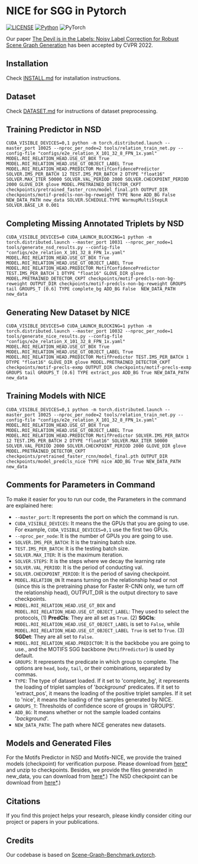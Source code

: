 # NICE for SGG in Pytorch

[![LICENSE](https://img.shields.io/badge/license-MIT-green)](https://github.com/KaihuaTang/Scene-Graph-Benchmark.pytorch/blob/master/LICENSE)
[![Python](https://img.shields.io/badge/python-3.7-blue.svg)](https://www.python.org/)
![PyTorch](https://img.shields.io/badge/pytorch-1.7.0-%237732a8)

Our paper [The Devil is in the Labels:
Noisy Label Correction for Robust Scene Graph Generation](https://openaccess.thecvf.com/content/CVPR2022/papers/Li_The_Devil_Is_in_the_Labels_Noisy_Label_Correction_for_CVPR_2022_paper.pdf) has been accepted by CVPR 2022.

## Installation

Check [INSTALL.md](INSTALL.md) for installation instructions.

## Dataset

Check [DATASET.md](DATASET.md) for instructions of dataset preprocessing.

## Training Predictor in NSD

```base
CUDA_VISIBLE_DEVICES=0,1 python -m torch.distributed.launch --master_port 10025 --nproc_per_node=2 tools/relation_train_net.py --config-file "configs/e2e_relation_X_101_32_8_FPN_1x.yaml" MODEL.ROI_RELATION_HEAD.USE_GT_BOX True MODEL.ROI_RELATION_HEAD.USE_GT_OBJECT_LABEL True MODEL.ROI_RELATION_HEAD.PREDICTOR MotifConfidencePredictor SOLVER.IMS_PER_BATCH 12 TEST.IMS_PER_BATCH 2 DTYPE "float16" SOLVER.MAX_ITER 50000 SOLVER.VAL_PERIOD 2000 SOLVER.CHECKPOINT_PERIOD 2000 GLOVE_DIR glove MODEL.PRETRAINED_DETECTOR_CKPT checkpoints/pretrained_faster_rcnn/model_final.pth OUTPUT_DIR checkpoints/motif-predcls-non-bg-reweight TYPE None ADD_BG False NEW_DATA_PATH new_data SOLVER.SCHEDULE.TYPE WarmupMultiStepLR SOLVER.BASE_LR 0.001
```

## Completing Missing Annotated Triplets by NSD
```base
CUDA_VISIBLE_DEVICES=0 CUDA_LAUNCH_BLOCKING=1 python -m torch.distributed.launch --master_port 10031 --nproc_per_node=1 tools/generate_nsd_results.py --config-file "configs/e2e_relation_X_101_32_8_FPN_1x.yaml" MODEL.ROI_RELATION_HEAD.USE_GT_BOX True MODEL.ROI_RELATION_HEAD.USE_GT_OBJECT_LABEL True MODEL.ROI_RELATION_HEAD.PREDICTOR MotifConfidencePredictor TEST.IMS_PER_BATCH 1 DTYPE "float16" GLOVE_DIR glove MODEL.PRETRAINED_DETECTOR_CKPT checkpoints/motif-predcls-non-bg-reweight OUTPUT_DIR checkpoints/motif-predcls-non-bg-reweight GROUPS tail GROUPS_T [0.6] TYPE complete_bg ADD_BG False  NEW_DATA_PATH new_data
```

## Generating New Dataset by NICE
```base
CUDA_VISIBLE_DEVICES=0 CUDA_LAUNCH_BLOCKING=1 python -m torch.distributed.launch --master_port 10032 --nproc_per_node=1 tools/generate_nice_results.py --config-file "configs/e2e_relation_X_101_32_8_FPN_1x.yaml" MODEL.ROI_RELATION_HEAD.USE_GT_BOX True MODEL.ROI_RELATION_HEAD.USE_GT_OBJECT_LABEL True MODEL.ROI_RELATION_HEAD.PREDICTOR MotifPredictor TEST.IMS_PER_BATCH 1 DTYPE "float16" GLOVE_DIR glove MODEL.PRETRAINED_DETECTOR_CKPT checkpoints/motif-precls-exmp OUTPUT_DIR checkpoints/motif-precls-exmp GROUPS tail GROUPS_T [0.6] TYPE extract_pos ADD_BG True NEW_DATA_PATH new_data 
```

## Training Models with NICE
```base
CUDA_VISIBLE_DEVICES=0,1 python -m torch.distributed.launch --master_port 10025 --nproc_per_node=2 tools/relation_train_net.py --config-file "configs/e2e_relation_X_101_32_8_FPN_1x.yaml" MODEL.ROI_RELATION_HEAD.USE_GT_BOX True MODEL.ROI_RELATION_HEAD.USE_GT_OBJECT_LABEL True MODEL.ROI_RELATION_HEAD.PREDICTOR MotifPredictor SOLVER.IMS_PER_BATCH 12 TEST.IMS_PER_BATCH 2 DTYPE "float16" SOLVER.MAX_ITER 50000 SOLVER.VAL_PERIOD 2000 SOLVER.CHECKPOINT_PERIOD 2000 GLOVE_DIR glove MODEL.PRETRAINED_DETECTOR_CKPT checkpoints/pretrained_faster_rcnn/model_final.pth OUTPUT_DIR checkpoints/model_predcls_nice TYPE nice ADD_BG True NEW_DATA_PATH new_data
```

## Comments for Parameters in Command
To make it easier for you to run our code, the Parameters in the command are explained here:

- `--master_port`: It represents the port on which the command is run.
- `CUDA_VISIBLE_DEVICES`: It means the the GPUs that you are going to use. For example, `CUDA_VISIBLE_DEVICES=0,1` use the first two GPUs.
- `--nproc_per_node`: It is the number of GPUs you are going to use.
- `SOLVER.IMS_PER_BATCH`: It is the training batch size.
- `TEST.IMS_PER_BATCH`: It is the testing batch size.
- `SOLVER.MAX_ITER`: It is the maximum iteration.
- `SOLVER.STEPS`: It is the steps where we decay the learning rate
- `SOLVER.VAL_PERIOD`: It is the period of conducting val.
- `SOLVER.CHECKPOINT_PERIOD`: It is the period of saving checkpoint.
- `MODEL.RELATION_ON` It means turning on the relationship head or not (since this is the pretraining phase for Faster R-CNN only, we turn off the relationship head), OUTPUT_DIR is the output directory to save checkpoints.
- `MODEL.ROI_RELATION_HEAD.USE_GT_BOX` and `MODEL.ROI_RELATION_HEAD.USE_GT_OBJECT_LABEL`: They used to select the protocols, (1) **PredCls**: They are all set as `True`. (2) **SGCls**: `MODEL.ROI_RELATION_HEAD.USE_GT_OBJECT_LABEL` is set to `False`, while `MODEL.ROI_RELATION_HEAD.USE_GT_OBJECT_LABEL True` is set to `True`. (3) **SGDet**: They are all set to `False`.
- `MODEL.ROI_RELATION_HEAD.PREDICTOR`: It is the backbobe you are going to use., and the MOTIFS SGG backbone (`MotifPredictor`) is used by default. 
- `GROUPS`: It represents the predicate in which group to complete. The options are `head`, `body`, `tail`, or their combinations, separated by commas.  
- `TYPE`: The type of dataset loaded. If it set to 'complete_bg', it represents the loading of triplet samples of '_background_' predicates. If it set to 'extract_pos', it means the loading of the positive triplet samples. If it set to 'nice', it means the loading of the samples generated by NICE.  
- `GROUPS_T`: Thresholds of confidence score of groups in 'GROUPS'.
- `ADD_BG`: It means whether or not the sample loaded contains '_background_'.
- `NEW_DATA_PATH`: The path where NICE generates new datasets.
## Models and Generated Files
For the Motifs Predictor in NSD and Motifs-NICE, we provide the trained models (checkpoint) for verification purpose. Please download from [here*](https://drive.google.com/drive/folders/1hfeqruVM99Bk1q3O_5mkibJSHXbWxDEK?usp=sharing) and unzip to checkpoints. Besides, we provide the files generated in new_data, you can download from [here*](https://drive.google.com/drive/folders/1JDNeUdug2ewLlRID3yepKVgjw5PenE50?usp=sharing).) The NSD checkpoint can be download from [here*](https://drive.google.com/file/d/1X_hXO3O6Z_VJYyiJcuRHvCgZYxB2ZmxN/view?usp=sharing).)


## Citations

If you find this project helps your research, please kindly consider citing our project or papers in your publications.

<!-- ```
@misc{tang2020sggcode,
title = {A Scene Graph Generation Codebase in PyTorch},
author = {Tang, Kaihua},
year = {2020},
note = {\url{https://github.com/KaihuaTang/Scene-Graph-Benchmark.pytorch}},
}
``` -->
## Credits

Our codebase is based on [Scene-Graph-Benchmark.pytorch](https://github.com/KaihuaTang/Scene-Graph-Benchmark.pytorch).
